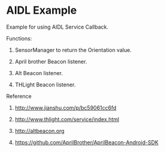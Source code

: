 # AIDL Example

Example for using AIDL Service Callback.

Functions:

1. SensorManager to return the Orientation value.

2. April brother Beacon listener.

3. Alt Beacon listener.

4. THLight Beacon listener.

Reference

1. http://www.jianshu.com/p/bc59061cc6fd

2. http://www.thlight.com/service/index.html

3. http://altbeacon.org

4. https://github.com/AprilBrother/AprilBeacon-Android-SDK
